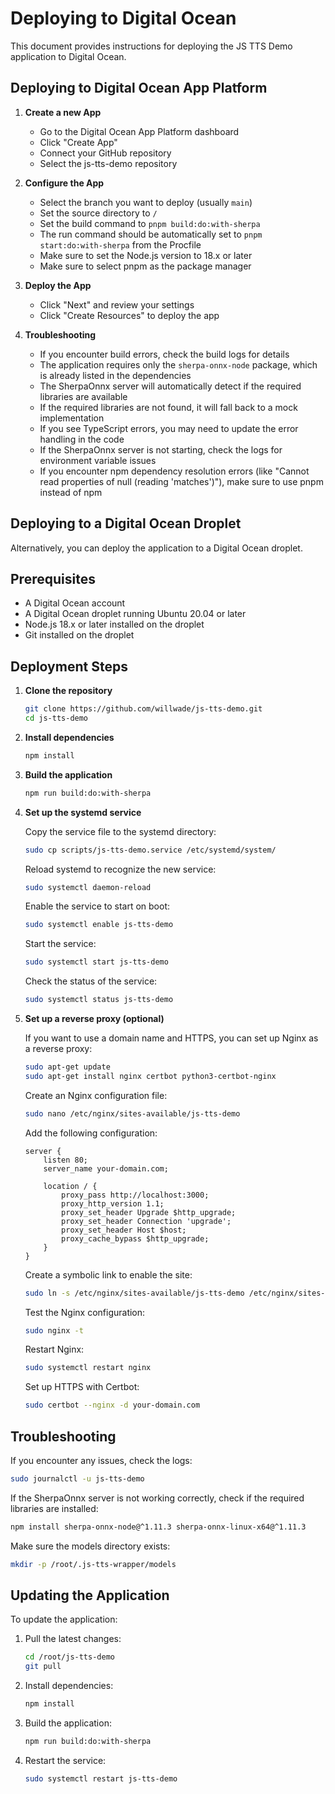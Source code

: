 # Deploying to Digital Ocean

This document provides instructions for deploying the JS TTS Demo application to Digital Ocean.

## Deploying to Digital Ocean App Platform

1. **Create a new App**
   - Go to the Digital Ocean App Platform dashboard
   - Click "Create App"
   - Connect your GitHub repository
   - Select the js-tts-demo repository

2. **Configure the App**
   - Select the branch you want to deploy (usually `main`)
   - Set the source directory to `/`
   - Set the build command to `pnpm build:do:with-sherpa`
   - The run command should be automatically set to `pnpm start:do:with-sherpa` from the Procfile
   - Make sure to set the Node.js version to 18.x or later
   - Make sure to select pnpm as the package manager

3. **Deploy the App**
   - Click "Next" and review your settings
   - Click "Create Resources" to deploy the app

4. **Troubleshooting**
   - If you encounter build errors, check the build logs for details
   - The application requires only the `sherpa-onnx-node` package, which is already listed in the dependencies
   - The SherpaOnnx server will automatically detect if the required libraries are available
   - If the required libraries are not found, it will fall back to a mock implementation
   - If you see TypeScript errors, you may need to update the error handling in the code
   - If the SherpaOnnx server is not starting, check the logs for environment variable issues
   - If you encounter npm dependency resolution errors (like "Cannot read properties of null (reading 'matches')"), make sure to use pnpm instead of npm

## Deploying to a Digital Ocean Droplet

Alternatively, you can deploy the application to a Digital Ocean droplet.

## Prerequisites

- A Digital Ocean account
- A Digital Ocean droplet running Ubuntu 20.04 or later
- Node.js 18.x or later installed on the droplet
- Git installed on the droplet

## Deployment Steps

1. **Clone the repository**

   ```bash
   git clone https://github.com/willwade/js-tts-demo.git
   cd js-tts-demo
   ```

2. **Install dependencies**

   ```bash
   npm install
   ```

3. **Build the application**

   ```bash
   npm run build:do:with-sherpa
   ```

4. **Set up the systemd service**

   Copy the service file to the systemd directory:

   ```bash
   sudo cp scripts/js-tts-demo.service /etc/systemd/system/
   ```

   Reload systemd to recognize the new service:

   ```bash
   sudo systemctl daemon-reload
   ```

   Enable the service to start on boot:

   ```bash
   sudo systemctl enable js-tts-demo
   ```

   Start the service:

   ```bash
   sudo systemctl start js-tts-demo
   ```

   Check the status of the service:

   ```bash
   sudo systemctl status js-tts-demo
   ```

5. **Set up a reverse proxy (optional)**

   If you want to use a domain name and HTTPS, you can set up Nginx as a reverse proxy:

   ```bash
   sudo apt-get update
   sudo apt-get install nginx certbot python3-certbot-nginx
   ```

   Create an Nginx configuration file:

   ```bash
   sudo nano /etc/nginx/sites-available/js-tts-demo
   ```

   Add the following configuration:

   ```nginx
   server {
       listen 80;
       server_name your-domain.com;

       location / {
           proxy_pass http://localhost:3000;
           proxy_http_version 1.1;
           proxy_set_header Upgrade $http_upgrade;
           proxy_set_header Connection 'upgrade';
           proxy_set_header Host $host;
           proxy_cache_bypass $http_upgrade;
       }
   }
   ```

   Create a symbolic link to enable the site:

   ```bash
   sudo ln -s /etc/nginx/sites-available/js-tts-demo /etc/nginx/sites-enabled/
   ```

   Test the Nginx configuration:

   ```bash
   sudo nginx -t
   ```

   Restart Nginx:

   ```bash
   sudo systemctl restart nginx
   ```

   Set up HTTPS with Certbot:

   ```bash
   sudo certbot --nginx -d your-domain.com
   ```

## Troubleshooting

If you encounter any issues, check the logs:

```bash
sudo journalctl -u js-tts-demo
```

If the SherpaOnnx server is not working correctly, check if the required libraries are installed:

```bash
npm install sherpa-onnx-node@^1.11.3 sherpa-onnx-linux-x64@^1.11.3
```

Make sure the models directory exists:

```bash
mkdir -p /root/.js-tts-wrapper/models
```

## Updating the Application

To update the application:

1. Pull the latest changes:

   ```bash
   cd /root/js-tts-demo
   git pull
   ```

2. Install dependencies:

   ```bash
   npm install
   ```

3. Build the application:

   ```bash
   npm run build:do:with-sherpa
   ```

4. Restart the service:

   ```bash
   sudo systemctl restart js-tts-demo
   ```
